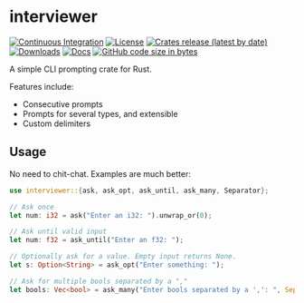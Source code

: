 # interviewer

[![Continuous Integration](https://github.com/misobarisic/interviewer/actions/workflows/ci.yml/badge.svg)](https://github.com/misobarisic/interviewer/actions/workflows/ci.yml)
[![License](https://img.shields.io/github/license/misobarisic/interviewer?color=blue)](./LICENSE)
[![Crates release (latest by date)](https://img.shields.io/crates/v/interviewer)](https://crates.io/crates/interviewer)
[![Downloads](https://img.shields.io/crates/d/interviewer)](https://crates.io/crates/interviewer)
[![Docs](https://img.shields.io/docsrs/interviewer)](https://docs.rs/interviewer/latest/interviewer/)
[![GitHub code size in bytes](https://img.shields.io/github/languages/code-size/misobarisic/interviewer)](https://github.com/misobarisic/interviewer)

A simple CLI prompting crate for Rust.

Features include:

- Consecutive prompts
- Prompts for several types, and extensible
- Custom delimiters


## Usage

No need to chit-chat. Examples are much better:


```rust
use interviewer::{ask, ask_opt, ask_until, ask_many, Separator};

// Ask once
let num: i32 = ask("Enter an i32: ").unwrap_or(0);

// Ask until valid input
let num: f32 = ask_until("Enter an f32: ");

// Optionally ask for a value. Empty input returns None.
let s: Option<String> = ask_opt("Enter something: ");

// Ask for multiple bools separated by a ","
let bools: Vec<bool> = ask_many("Enter bools separated by a ',': ", Separator::SequenceTrim(",")).unwrap();

```




